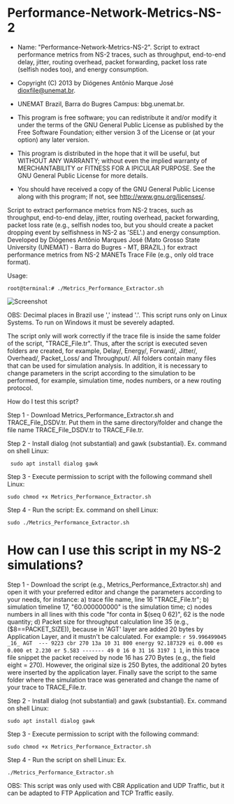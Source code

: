 # Performance-Network-Metrics-NS-2
 
  * Name: "Performance-Network-Metrics-NS-2". Script to extract performance metrics from NS-2 traces, such as throughput, end-to-end delay, jitter, routing overhead, packet forwarding, packet loss rate (selfish nodes too), and energy consumption.                                           
  
  *   Copyright (C) 2013 by Diógenes Antônio Marque José dioxfile@unemat.br.                                            
  *   UNEMAT Brazil, Barra do Bugres Campus: bbg.unemat.br.                 
  *   This program is free software; you can redistribute it and/or modify it under the terms of the GNU General Public License as published by the Free Software Foundation; either version 3 of the License or (at your option) any later version.                               
 
  *   This program is distributed in the hope that it will be useful,  but WITHOUT ANY WARRANTY; without even the implied warranty of MERCHANTABILITY or FITNESS FOR A IPICULAR PURPOSE.  See the GNU General Public License for more details.                          
  
  *   You should have received a copy of the GNU General Public License along with this program; If not, see <http://www.gnu.org/licenses/>.

  Script to extract performance metrics from NS-2 traces, such as throughput, end-to-end delay, jitter, routing overhead, packet forwarding, packet loss rate (e.g., selfish nodes too, but you should create a packet dropping event by selfishness in NS-2 as 'SEL'.) and energy consumption.
  Developed by Diógenes Antônio Marques José (Mato Grosso State University (UNEMAT) - Barra do Bugres - MT, BRAZIL.) for extract performance metrics from NS-2 MANETs Trace File (e.g., only old trace format).

Usage: 

```root@terminal:# ./Metrics_Performance_Extractor.sh```

![Screenshot](MPE.png)
  
  OBS: Decimal places in Brazil use ',' instead '.'. This script runs only on Linux Systems. To run on Windows it must be severely adapted.
  
  The script only will work correctly if the trace file is inside the same folder of the script, "TRACE_File.tr". Thus, after the script is executed seven folders are created, for example, Delay/, Energy/, Forward/, Jitter/, Overhead/, Packet_Loss/ and Throughput/. All folders contain many files that can be used for simulation analysis. In addition, it is necessary to change parameters in the script according to the simulation to be performed, for example, simulation time, nodes numbers, or a new routing protocol.
  
 How do I test this script?
 
 Step 1 - Download Metrics_Performance_Extractor.sh and TRACE_File_DSDV.tr. Put them in the same directory/folder and change the file name TRACE_File_DSDV.tr to TRACE_File.tr.
 
 Step 2 - Install dialog (not substantial) and gawk (substantial). Ex. command on shell Linux:
 
 ``` sudo apt install dialog gawk```
 
 Step 3 - Execute permission to script with the following command shell Linux: 
 
  ```sudo chmod +x Metrics_Performance_Extractor.sh```
 
 Step 4 - Run the script: Ex. command on shell Linux:
 
 ```sudo ./Metrics_Performance_Extractor.sh```
 
 
# How can I use this script in my NS-2 simulations?

Step 1 - Download the script (e.g., Metrics_Performance_Extractor.sh) and open it with your preferred editor and change the parameters according to your needs, for instance: a) trace file name, line 16 "TRACE_File.tr"; b) simulation timeline 17, "60.000000000" is the simulation time; c) nodes numbers in all lines with this code "for conta in $(seq 0 62)", 62 is the node quantity; d) Packet size for throughput calculation line 35 (e.g., ($8==PACKET_SIZE)), because in 'AGT' layer are added 20 bytes by Application Layer, and it mustn't be calculated. For example: ```r 59.996499045 _16_ AGT  --- 9223 cbr 270 13a 10 31 800 energy 92.187329 ei 0.000 es 0.000 et 2.230 er 5.583 ------- 49 0 16 0 31 16 3197 1 1```, in this trace file snippet the packet received by node 16 has 270 Bytes (e.g., the field eight = 270). However, the original size is 250 Bytes, the additional 20 bytes were inserted by the application layer. Finally save the script to the same folder where the simulation trace was generated and change the name of your trace to TRACE_File.tr.

Step 2 - Install dialog (not substantial) and gawk (substantial). Ex. command on shell Linux:

```sudo apt install dialog gawk```
 
Step 3 - Execute permission to script with the following command: 

```sudo chmod +x Metrics_Performance_Extractor.sh```
 
Step 4 - Run the script on shell Linux: Ex. 

```./Metrics_Performance_Extractor.sh```
 

OBS: This script was only used with CBR Application and UDP Traffic, but it can be adapted to FTP Application and TCP Traffic easily.
  

